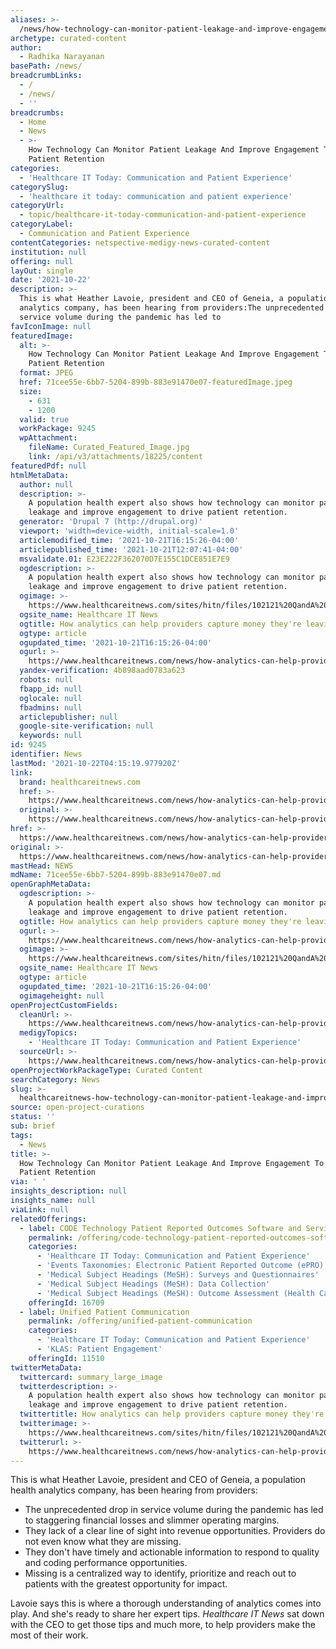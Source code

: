 ```yaml
---
aliases: >-
  /news/how-technology-can-monitor-patient-leakage-and-improve-engagement-to-drive-patient-retention
archetype: curated-content
author:
  - Radhika Narayanan
basePath: /news/
breadcrumbLinks:
  - /
  - /news/
  - ''
breadcrumbs:
  - Home
  - News
  - >-
    How Technology Can Monitor Patient Leakage And Improve Engagement To Drive
    Patient Retention
categories:
  - 'Healthcare IT Today: Communication and Patient Experience'
categorySlug:
  - 'healthcare it today: communication and patient experience'
categoryUrl:
  - topic/healthcare-it-today-communication-and-patient-experience
categoryLabel:
  - Communication and Patient Experience
contentCategories: netspective-medigy-news-curated-content
institution: null
offering: null
layOut: single
date: '2021-10-22'
description: >-
  This is what Heather Lavoie, president and CEO of Geneia, a population health
  analytics company, has been hearing from providers:The unprecedented drop in
  service volume during the pandemic has led to
favIconImage: null
featuredImage:
  alt: >-
    How Technology Can Monitor Patient Leakage And Improve Engagement To Drive
    Patient Retention
  format: JPEG
  href: 71cee55e-6bb7-5204-899b-883e91470e07-featuredImage.jpeg
  size:
    - 631
    - 1200
  valid: true
  workPackage: 9245
  wpAttachment:
    fileName: Curated_Featured_Image.jpg
    link: /api/v3/attachments/18225/content
featuredPdf: null
htmlMetaData:
  author: null
  description: >-
    A population health expert also shows how technology can monitor patient
    leakage and improve engagement to drive patient retention.
  generator: 'Drupal 7 (http://drupal.org)'
  viewport: 'width=device-width, initial-scale=1.0'
  articlemodified_time: '2021-10-21T16:15:26-04:00'
  articlepublished_time: '2021-10-21T12:07:41-04:00'
  msvalidate.01: E23E222F362070D7E155C1DCE851E7E9
  ogdescription: >-
    A population health expert also shows how technology can monitor patient
    leakage and improve engagement to drive patient retention.
  ogimage: >-
    https://www.healthcareitnews.com/sites/hitn/files/102121%20QandA%20Geneia%20Anal%20Heather%201200.jpg
  ogsite_name: Healthcare IT News
  ogtitle: How analytics can help providers capture money they're leaving on the table
  ogtype: article
  ogupdated_time: '2021-10-21T16:15:26-04:00'
  ogurl: >-
    https://www.healthcareitnews.com/news/how-analytics-can-help-providers-capture-money-theyre-leaving-table
  yandex-verification: 4b898aad0783a623
  robots: null
  fbapp_id: null
  oglocale: null
  fbadmins: null
  articlepublisher: null
  google-site-verification: null
  keywords: null
id: 9245
identifier: News
lastMod: '2021-10-22T04:15:19.977920Z'
link:
  brand: healthcareitnews.com
  href: >-
    https://www.healthcareitnews.com/news/how-analytics-can-help-providers-capture-money-theyre-leaving-table
  original: >-
    https://www.healthcareitnews.com/news/how-analytics-can-help-providers-capture-money-theyre-leaving-table
href: >-
  https://www.healthcareitnews.com/news/how-analytics-can-help-providers-capture-money-theyre-leaving-table
original: >-
  https://www.healthcareitnews.com/news/how-analytics-can-help-providers-capture-money-theyre-leaving-table
mastHead: NEWS
mdName: 71cee55e-6bb7-5204-899b-883e91470e07.md
openGraphMetaData:
  ogdescription: >-
    A population health expert also shows how technology can monitor patient
    leakage and improve engagement to drive patient retention.
  ogtitle: How analytics can help providers capture money they're leaving on the table
  ogurl: >-
    https://www.healthcareitnews.com/news/how-analytics-can-help-providers-capture-money-theyre-leaving-table
  ogimage: >-
    https://www.healthcareitnews.com/sites/hitn/files/102121%20QandA%20Geneia%20Anal%20Heather%201200.jpg
  ogsite_name: Healthcare IT News
  ogtype: article
  ogupdated_time: '2021-10-21T16:15:26-04:00'
  ogimageheight: null
openProjectCustomFields:
  cleanUrl: >-
    https://www.healthcareitnews.com/news/how-analytics-can-help-providers-capture-money-theyre-leaving-table
  medigyTopics:
    - 'Healthcare IT Today: Communication and Patient Experience'
  sourceUrl: >-
    https://www.healthcareitnews.com/news/how-analytics-can-help-providers-capture-money-theyre-leaving-table
openProjectWorkPackageType: Curated Content
searchCategory: News
slug: >-
  healthcareitnews-how-technology-can-monitor-patient-leakage-and-improve-engagement-to-drive-patient-retention
source: open-project-curations
status: ''
sub: brief
tags:
  - News
title: >-
  How Technology Can Monitor Patient Leakage And Improve Engagement To Drive
  Patient Retention
via: ' '
insights_description: null
insights_name: null
viaLink: null
relatedOfferings:
  - label: CODE Technology Patient Reported Outcomes Software and Service
    permalink: /offering/code-technology-patient-reported-outcomes-software-and-service
    categories:
      - 'Healthcare IT Today: Communication and Patient Experience'
      - 'Events Taxonomies: Electronic Patient Reported Outcome (ePRO)'
      - 'Medical Subject Headings (MeSH): Surveys and Questionnaires'
      - 'Medical Subject Headings (MeSH): Data Collection'
      - 'Medical Subject Headings (MeSH): Outcome Assessment (Health Care)'
    offeringId: 16709
  - label: Unified Patient Communication
    permalink: /offering/unified-patient-communication
    categories:
      - 'Healthcare IT Today: Communication and Patient Experience'
      - 'KLAS: Patient Engagement'
    offeringId: 11510
twitterMetaData:
  twittercard: summary_large_image
  twitterdescription: >-
    A population health expert also shows how technology can monitor patient
    leakage and improve engagement to drive patient retention.
  twittertitle: How analytics can help providers capture money they're leaving on the table
  twitterimage: >-
    https://www.healthcareitnews.com/sites/hitn/files/102121%20QandA%20Geneia%20Anal%20Heather%201200.jpg
  twitterurl: >-
    https://www.healthcareitnews.com/news/how-analytics-can-help-providers-capture-money-theyre-leaving-table
---
```

<p>This is what Heather Lavoie, president and CEO of Geneia, a population health analytics company, has been hearing from providers:</p><ul><li>The unprecedented drop in service volume during the pandemic has led to staggering financial losses and slimmer operating margins.</li><li>They lack of a clear line of sight into revenue opportunities. Providers do not even know what they are missing.</li><li>They don't have timely and actionable information to respond to quality and coding performance opportunities.</li><li>Missing is a centralized way to identify, prioritize and reach out to patients with the greatest opportunity for impact.</li></ul><p>Lavoie says this is where a thorough understanding of analytics comes into play. And she's ready to share her expert tips. <i>Healthcare IT News</i> sat down with the CEO to get those tips and much more, to help providers make the most of their work.</p>